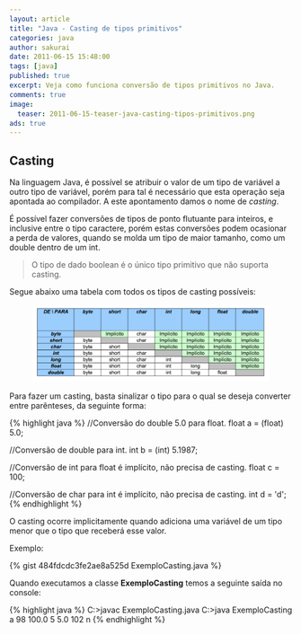 ```yaml
---
layout: article
title: "Java - Casting de tipos primitivos"
categories: java
author: sakurai
date: 2011-06-15 15:48:00
tags: [java]
published: true
excerpt: Veja como funciona conversão de tipos primitivos no Java.
comments: true
image:
  teaser: 2011-06-15-teaser-java-casting-tipos-primitivos.png
ads: true
---
```


## Casting

Na linguagem Java, é possível se atribuir o valor de um tipo de variável a outro tipo de variável, porém para tal é necessário que esta operação seja apontada ao compilador. A este apontamento damos o nome de *casting*.

É possível fazer conversões de tipos de ponto flutuante para inteiros, e inclusive entre o tipo caractere, porém estas conversões podem ocasionar a perda de valores, quando se molda um tipo de maior tamanho, como um double dentro de um int.

> O tipo de dado boolean é o único tipo primitivo que não suporta casting.

Segue abaixo uma tabela com todos os tipos de casting possíveis:

<figure>
    <a href="/images/2011-06-15-java-casting-tipos-primitivos-01.png"><img src="/images/2011-06-15-java-casting-tipos-primitivos-01.png" alt="Casting de tipos primitivos do Java."></a>
</figure>

Para fazer um casting, basta sinalizar o tipo para o qual se deseja converter entre parênteses, da seguinte forma:

{% highlight java %}
//Conversão do double 5.0 para float.
float a  = (float) 5.0;

//Conversão de double para int.
int b = (int) 5.1987;

//Conversão de int para float é implícito, não precisa de casting.
float c = 100;

//Conversão de char para int é implícito, não precisa de casting.
int d = 'd';
{% endhighlight %}

O casting ocorre implicitamente quando adiciona uma variável de um tipo menor que o tipo que receberá esse valor.

Exemplo:

{% gist 484fdcdc3fe2ae8a525d ExemploCasting.java %}

Quando executamos a classe **ExemploCasting** temos a seguinte saída no console:

{% highlight java %}
C:\>javac ExemploCasting.java
C:\>java ExemploCasting
a
98
100.0
5
5.0
102
n
{% endhighlight %}
